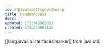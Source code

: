 ```yaml
---
id: z7ptwufxb03fsg6wx2seznp
title: RandomAccess
desc: ''
updated: 1713643985053
created: 1713643967133
---
```


[[lang.java.lib.interfaces.marker]] from java.util.